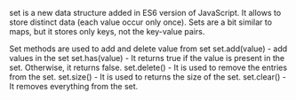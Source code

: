 set is a new data structure added in ES6 version of JavaScript. It allows to store distinct data (each value occur only once).
Sets are a bit similar to maps, but it stores only keys, not the key-value pairs.

Set methods are used to add and delete value from set 
set.add(value) - add values in the set
set.has(value) - It returns true if the value is present in the set. Otherwise, it returns false.
set.delete() - It is used to remove the entries from the set.
set.size() - It is used to returns the size of the set.
set.clear() - It removes everything from the set.
